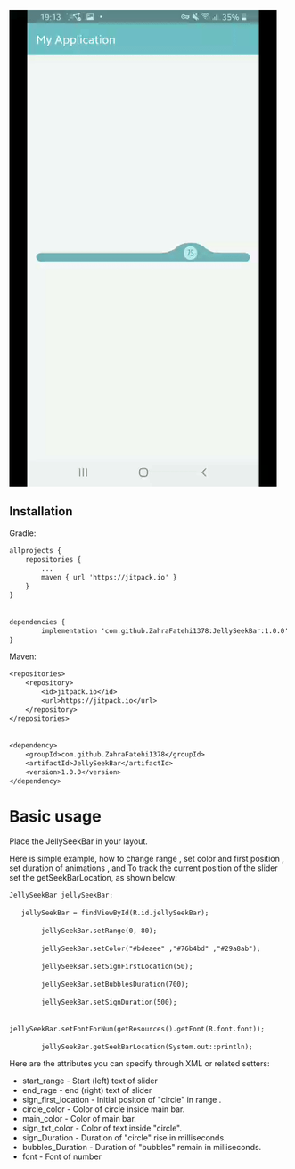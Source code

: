 ![Jelly Seekbar](/previews/jelly_seekbar.gif)


## Installation


Gradle:
```
allprojects {
	repositories {
		...
		maven { url 'https://jitpack.io' }
	}
}


dependencies {
        implementation 'com.github.ZahraFatehi1378:JellySeekBar:1.0.0'
}
```
Maven:
```
<repositories>
	<repository>
	    <id>jitpack.io</id>
	    <url>https://jitpack.io</url>
	</repository>
</repositories>


<dependency>
    <groupId>com.github.ZahraFatehi1378</groupId>
    <artifactId>JellySeekBar</artifactId>
    <version>1.0.0</version>
</dependency>

```

# Basic usage

Place the JellySeekBar in your layout.

Here is simple example, how to change range , 
set color and first position ,
set duration of animations , 
and To track the current position of the slider set the getSeekBarLocation,
 as shown below:

```
JellySeekBar jellySeekBar;

   jellySeekBar = findViewById(R.id.jellySeekBar);

        jellySeekBar.setRange(0, 80);

        jellySeekBar.setColor("#bdeaee" ,"#76b4bd" ,"#29a8ab");

        jellySeekBar.setSignFirstLocation(50);

        jellySeekBar.setBubblesDuration(700);

        jellySeekBar.setSignDuration(500);

        jellySeekBar.setFontForNum(getResources().getFont(R.font.font));

        jellySeekBar.getSeekBarLocation(System.out::println);

```

Here are the attributes you can specify through XML or related setters:

* start_range - Start (left) text of slider
* end_rage - end (right) text of slider
* sign_first_location  - Initial positon of "circle" in range .
* circle_color  - Color of circle inside main bar.
* main_color - Color of main bar.
* sign_txt_color - Color of text inside "circle".
* sign_Duration - Duration of "circle" rise in milliseconds.
* bubbles_Duration - Duration of "bubbles" remain in milliseconds.
* font - Font of number

